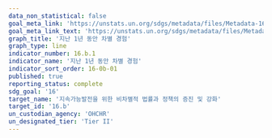 ```yaml
---
data_non_statistical: false
goal_meta_link: 'https://unstats.un.org/sdgs/metadata/files/Metadata-16-0b-01.pdf'
goal_meta_link_text: 'https://unstats.un.org/sdgs/metadata/files/Metadata-16-0b-01.pdf'
graph_title: '지난 1년 동안 차별 경험'
graph_type: line
indicator_number: 16.b.1
indicator_name: '지난 1년 동안 차별 경험'
indicator_sort_order: 16-0b-01
published: true
reporting_status: complete
sdg_goal: '16'
target_name: '지속가능발전을 위한 비차별적 법률과 정책의 증진 및 강화'
target_id: '16.b'
un_custodian_agency: 'OHCHR'
un_designated_tier: 'Tier II'
---
```

